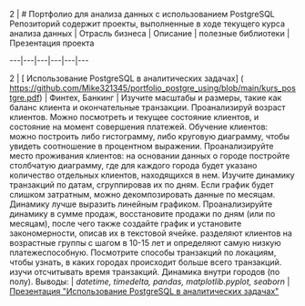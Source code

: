 
2 | # Портфолио для анализа данных с использованием PostgreSQL  Репозиторий содержит проекты, выполненные в ходе текущего курса анализа данных | Отрасль бизнеса | Описание | полезные библиотеки | Презентация проекта

---|---|---|---|---|---

2 | [ Использование PostgreSQL в аналитических задачах] ( https://github.com/Mike321345/portfolio_postgre_using/blob/main/kurs_postgre.pdf) |  Финтех, Банкинг | Изучите масштабы и размеры, такие как баланс клиента и окончательные транзакции. Проанализируй возраст клиентов. Можно посмотреть и текущее состояние клиентов, и состояние на момент совершения платежей. Обучение клиентов: можно построить либо гистограмму, либо круговую диаграмму, чтобы увидеть соотношение в процентном выражении. Проанализируйте место проживания клиентов: на основании данных о городе постройте столбчатую диаграмму, где для каждого города будет указано количество отдельных клиентов, находящихся в нем. Изучите динамику транзакций по датам, сгруппировав их по дням. Если график будет слишком затратным, можно декомпозировать данные по месяцам. Динамику лучше выразить линейным графиком. Проанализируйте динамику в сумме продаж, восстановите продажи по дням (или по месяцам), после чего также создайте график и установите закономерности, описав их в текстовой ячейке. разделяют клиентов на возрастные группы с шагом в 10-15 лет и определяют самую низкую платежеспособную. Посмотрите способы транзакций по локациям, чтобы узнать, в каких городах происходит больше всего транзакций. изучи отсчитывать время транзакций. Динамика внутри городов (по полу). Выводы: | _datetime, timedelta, pandas, matplotlib.pyplot, seaborn_ | [Презентация "Использование PostgreSQL в аналитических задачах"](https://github.com/Mike321345/portfolio_postgre_using/blob/main/usage_postgre.pdf)



